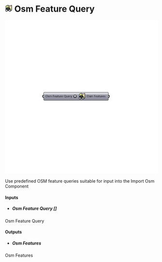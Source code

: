 # ![](../../images/icons/Osm_Feature_Query.png) Osm Feature Query

![](../../images/components/Osm_Feature_Query.png)

Use predefined OSM feature queries suitable for input into the Import Osm Component

#### Inputs
* ##### Osm Feature Query []
Osm Feature Query

#### Outputs
* ##### Osm Features
Osm Features